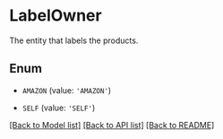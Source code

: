 # LabelOwner

The entity that labels the products.

## Enum

* `AMAZON` (value: `'AMAZON'`)

* `SELF` (value: `'SELF'`)

[[Back to Model list]](../README.md#documentation-for-models) [[Back to API list]](../README.md#documentation-for-api-endpoints) [[Back to README]](../README.md)


